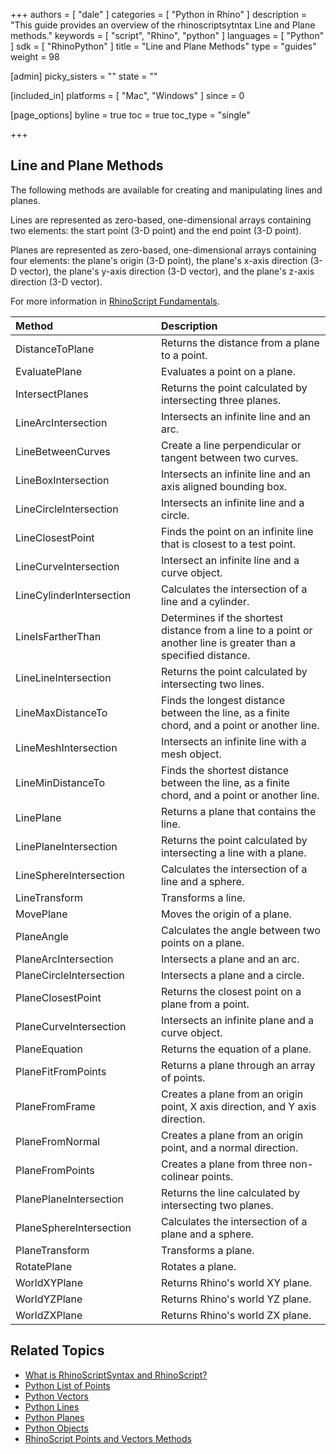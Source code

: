 +++
authors = [ "dale" ]
categories = [ "Python in Rhino" ]
description = "This guide provides an overview of the rhinoscriptsytntax Line and Plane methods."
keywords = [ "script", "Rhino", "python" ]
languages = [ "Python" ]
sdk = [ "RhinoPython" ]
title = "Line and Plane Methods"
type = "guides"
weight = 98

[admin]
picky_sisters = ""
state = ""

[included_in]
platforms = [ "Mac", "Windows" ]
since = 0

[page_options]
byline = true
toc = true
toc_type = "single"

+++
 
## Line and Plane Methods

The following methods are available for creating and manipulating lines and planes.

Lines are represented as zero-based, one-dimensional arrays containing two elements: the start point (3-D point) and the end point (3-D point).

Planes are represented as zero-based, one-dimensional arrays containing four elements: the plane's origin (3-D point), the plane's x-axis direction (3-D vector), the plane's y-axis direction (3-D vector), and the plane's z-axis direction (3-D vector).

For more information in [RhinoScript Fundamentals](/guides/rhinopython/python-rhinoscriptsyntax-introduction).

| Method | | |  Description |
|:--------|:-:|:-:|:--------|
| DistanceToPlane | | | Returns the distance from a plane to a point. |
| EvaluatePlane | | | Evaluates a point on a plane. |
| IntersectPlanes | | | Returns the point calculated by intersecting three planes. |
| LineArcIntersection | | | Intersects an infinite line and an arc. |
| LineBetweenCurves | | | Create a line perpendicular or tangent between two curves. |
| LineBoxIntersection | | | Intersects an infinite line and an axis aligned bounding box. |
| LineCircleIntersection | | | Intersects an infinite line and a circle. |
| LineClosestPoint | | | Finds the point on an infinite line that is closest to a test point. |
| LineCurveIntersection | | | Intersect an infinite line and a curve object. |
| LineCylinderIntersection | | | Calculates the intersection of a line and a cylinder. |
| LineIsFartherThan | | | Determines if the shortest distance from a line to a point or another line is greater than a specified distance. |
| LineLineIntersection | | | Returns the point calculated by intersecting two lines. |
| LineMaxDistanceTo | | | Finds the longest distance between the line, as a finite chord, and a point or another line. |
| LineMeshIntersection | | | Intersects an infinite line with a mesh object. |
| LineMinDistanceTo | | | Finds the shortest distance between the line, as a finite chord, and a point or another line. |
| LinePlane | | | Returns a plane that contains the line. |
| LinePlaneIntersection | | | Returns the point calculated by intersecting a line with a plane. |
| LineSphereIntersection | | | Calculates the intersection of a line and a sphere. |
| LineTransform | | | Transforms a line. |
| MovePlane | | | Moves the origin of a plane. |
| PlaneAngle | | | Calculates the angle between two points on a plane. |
| PlaneArcIntersection | | | Intersects a plane and an arc. |
| PlaneCircleIntersection | | | Intersects a plane and a circle. |
| PlaneClosestPoint | | | Returns the closest point on a plane from a point. |
| PlaneCurveIntersection | | | Intersects an infinite plane and a curve object. |
| PlaneEquation | | | Returns the equation of a plane. |
| PlaneFitFromPoints | | | Returns a plane through an array of points. |
| PlaneFromFrame | | | Creates a plane from an origin point, X axis direction, and Y axis direction. |
| PlaneFromNormal | | | Creates a plane from an origin point, and a normal direction. |
| PlaneFromPoints | | | Creates a plane from three non-colinear points. |
| PlanePlaneIntersection | | | Returns the line calculated by intersecting two planes. |
| PlaneSphereIntersection | | | Calculates the intersection of a plane and a sphere. |
| PlaneTransform | | | Transforms a plane. |
| RotatePlane | | | Rotates a plane. |
| WorldXYPlane | | | Returns Rhino's world XY plane. |
| WorldYZPlane | | | Returns Rhino's world YZ plane. |
| WorldZXPlane | | | Returns Rhino's world ZX plane. |

## Related Topics

- [What is RhinoScriptSyntax and RhinoScript?](/guides/rhinopython/what-are-python-rhinoscript)
- [Python List of Points](/guides/rhinopython/python-rhinoscriptsyntax-list-points)
- [Python Vectors](/guides/rhinopython/python-rhinoscriptsyntax-vectors)
- [Python Lines](/guides/rhinopython/python-rhinoscriptsyntax-lines)
- [Python Planes](/guides/rhinopython/python-rhinoscriptsyntax-planes)
- [Python Objects](/guides/rhinopython/python-rhinoscriptsyntax-objects)
- [RhinoScript Points and Vectors Methods](/guides/rhinopython/python-rhinoscriptsyntax-point-vector-methods)
